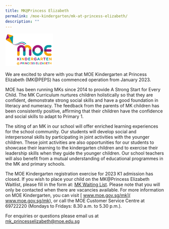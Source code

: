```yaml
---
title: MK@Princess Elizabeth
permalink: /moe-kindergarten/mk-at-princess-elizabeth/
description: ""
---
```

<img src="/images/mkpeps.jpg" style="width:30%">

We are excited to share with you that MOE Kindergarten at Princess Elizabeth (MK@PEPS) has commenced operation from January 2023. 

MOE has been running MKs since 2014 to provide A Strong Start for Every Child. The MK Curriculum nurtures children holistically so that they are confident, demonstrate strong social skills and have a good foundation in literacy and numeracy. The feedback from the parents of MK children has been consistently positive, affirming that their children have the confidence and social skills to adapt to Primary 1.

The siting of an MK in our school will offer enriched learning experiences for the school community. Our students will develop social and interpersonal skills by participating in joint activities with the younger children. These joint activities are also opportunities for our students to showcase their learning to the kindergarten children and to exercise their leadership skills when they guide the younger children. Our school teachers will also benefit from a mutual understanding of educational programmes in the MK and primary schools. 

The MOE Kindergarten registration exercise for 2023 K1 admission has closed.  If you wish to place your child on the MK@Princess Elizabeth Waitlist, please fill in the form at: [MK Waiting List](https://www.form.gov.sg/63d622a0a35c34001156baf1). Please note that you will only be contacted when there are vacancies available. For more information on MOE Kindergarten, you can visit [ www.moe.gov.sg/mk]( www.moe.gov.sg/mk), or call the MOE Customer Service Centre at 69722220 (Mondays to Fridays: 8.30 a.m. to 5.30 p.m.). <br>

For enquiries or questions please email us at [mk\_princesselizabeth@moe.edu.sg](mailto:mk_princesselizabeth@moe.edu.sg)